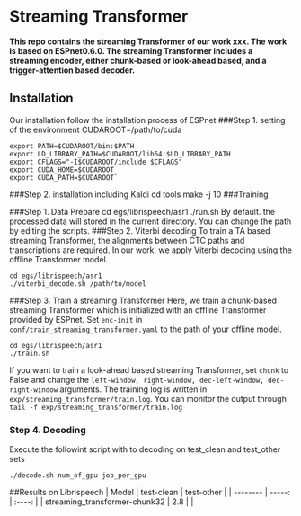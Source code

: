 # Streaming Transformer
**This repo contains the streaming Transformer of our work xxx. The work is based on ESPnet0.6.0. The streaming Transformer includes a streaming encoder, either chunk-based or look-ahead based, and a trigger-attention based decoder.**


## Installation
Our installation follow the installation process of ESPnet
###Step 1. setting of the environment
    CUDAROOT=/path/to/cuda
    
    export PATH=$CUDAROOT/bin:$PATH
    export LD_LIBRARY_PATH=$CUDAROOT/lib64:$LD_LIBRARY_PATH
    export CFLAGS="-I$CUDAROOT/include $CFLAGS"
    export CUDA_HOME=$CUDAROOT
    export CUDA_PATH=$CUDAROOT`
###Step 2. installation including Kaldi
	cd tools
	make -j 10
###Training

###Step 1. Data Prepare
	cd egs/librispeech/asr1
	./run.sh 
By default. the processed data will stored in the current directory. You can change the path by editing the scripts.
###Step 2. Viterbi decoding
To train a TA based streaming Transformer, the alignments between CTC paths and transcriptions are required. In our work, we apply Viterbi decoding using the offline Transformer model.

	cd egs/librispeech/asr1
	./viterbi_decode.sh /path/to/model


###Step 3. Train a streaming Transformer
Here, we train a chunk-based streaming Transformer which is initialized with an offline Transformer provided by ESPnet. Set `enc-init` in `conf/train_streaming_transformer.yaml` to the path of your offline model.

	cd egs/librispeech/asr1
	./train.sh

If you want to train a look-ahead based streaming Transformer, set `chunk` to False and change the `left-window, right-window, dec-left-window, dec-right-window` arguments. The training log is written in `exp/streaming_transformer/train.log`. You can monitor the output through `tail -f exp/streaming_transformer/train.log`

### Step 4. Decoding
Execute the followint script with to decoding on test_clean and test_other sets

	./decode.sh num_of_gpu job_per_gpu


##Results on Librispeech
| Model        | test-clean   |  test-other  |
| --------   | -----:  | :----:  |
| streaming_transformer-chunk32      | 2.8   |       |


